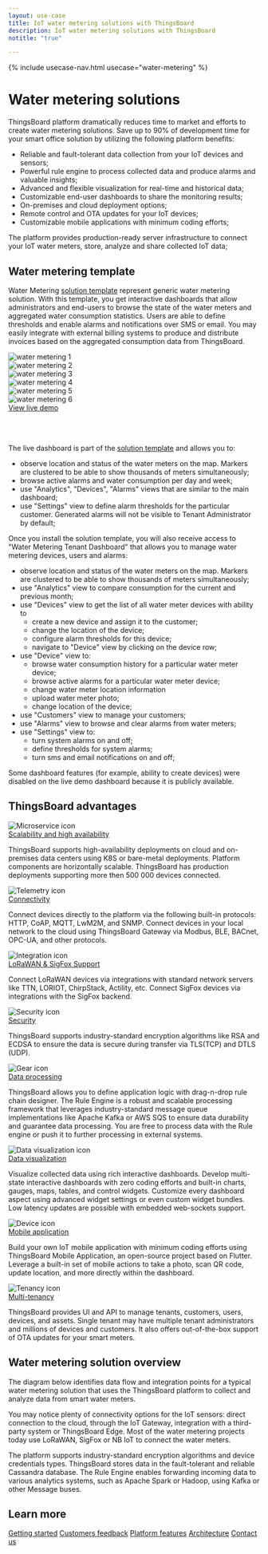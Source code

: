 ```yaml
---
layout: use-case
title: IoT water metering solutions with ThingsBoard
description: IoT water metering solutions with ThingsBoard
notitle: "true"

---
```


{% include usecase-nav.html usecase="water-metering" %}

<h1 class="usecase-title">Water metering solutions</h1>

ThingsBoard platform dramatically reduces time to market and efforts to create water metering solutions.
Save up to 90% of development time for your smart office solution by utilizing the following platform benefits:

  - Reliable and fault-tolerant data collection from your IoT devices and sensors;
  - Powerful rule engine to process collected data and produce alarms and valuable insights;
  - Advanced and flexible visualization for real-time and historical data;
  - Customizable end-user dashboards to share the monitoring results;
  - On-premises and cloud deployment options;
  - Remote control and OTA updates for your IoT devices;
  - Customizable mobile applications with minimum coding efforts;

The platform provides production-ready server infrastructure to connect your IoT water meters, store, analyze and share collected IoT data;

## Water metering template

Water Metering [solution template](https://thingsboard.io/docs/paas/solution-templates/water-metering/) represent generic water metering solution. 
With this template, you get interactive dashboards that allow administrators and end-users to browse the state of the water meters and aggregated water consumption statistics. 
Users are able to define thresholds and enable alarms and notifications over SMS or email. 
You may easily integrate with external billing systems to produce and distribute invoices based on the aggregated consumption data from ThingsBoard. 

<div class="usecase-carousel owl-carousel owl-theme">
    <div>
        <img class="item-image" src="https://img.thingsboard.io/usecases/water-metering/wm1.png" alt="water metering 1">
    </div>
    <div>
        <img class="item-image" src="https://img.thingsboard.io/usecases/water-metering/wm2.png" alt="water metering 2">
    </div>
    <div>
        <img class="item-image" src="https://img.thingsboard.io/usecases/water-metering/wm3.png" alt="water metering 3">
    </div>
    <div>
        <img class="item-image" src="https://img.thingsboard.io/usecases/water-metering/wm4.png" alt="water metering 4">
    </div>
    <div>
        <img class="item-image" src="https://img.thingsboard.io/usecases/water-metering/wm5.png" alt="water metering 5">
    </div>
    <div>
        <img class="item-image" src="https://img.thingsboard.io/usecases/water-metering/wm6.png" alt="water metering 6">
    </div>
</div>

<div class="center" style="margin-bottom: 64px;">
    <a target="_blank" href="https://thingsboard.cloud/dashboard/aff5f200-8b48-11ec-a344-c767c1ab1bb8?publicId=4978baf0-8a92-11ec-98f9-ff45c37940c6" class="button">View live demo</a>
</div>

The live dashboard is part of the [solution template](https://thingsboard.io/docs/paas/solution-templates/smart-office/) and allows you to:

* observe location and status of the water meters on the map. Markers are clustered to be able to show thousands of meters simultaneously;
* browse active alarms and water consumption per day and week;
* use "Analytics", "Devices", "Alarms" views that are similar to the main dashboard;
* use "Settings" view to define alarm thresholds for the particular customer. Generated alarms will not be visible to Tenant Administrator by default;

Once you install the solution template, you will also receive access to "Water Metering Tenant Dashboard"
that allows you to manage water metering devices, users and alarms:

* observe location and status of the water meters on the map. Markers are clustered to be able to show thousands of meters simultaneously;
* use "Analytics" view to compare consumption for the current and previous month;
* use "Devices" view to get the list of all water meter devices with ability to
    * create a new device and assign it to the customer;
    * change the location of the device;
    * configure alarm thresholds for this device;
    * navigate to "Device" view by clicking on the device row;
* use "Device" view to:
    * browse water consumption history for a particular water meter device;
    * browse active alarms for a particular water meter device;
    * change water meter location information
    * upload water meter photo;
    * change location of the device;
* use "Customers" view to manage your customers;
* use "Alarms" view to browse and clear alarms from water meters;
* use "Settings" view to:
    * turn system alarms on and off;
    * define thresholds for system alarms;
    * turn sms and email notifications on and off;

Some dashboard features (for example, ability to create devices) were disabled on the live demo dashboard because it is publicly available.

## ThingsBoard advantages
<section class="usecase-advantages">
    <div class="usecase-background">
        <div class="bottom-features1"></div><div class="bottom-features2"></div><div class="small11"></div><div class="small12"></div>
    </div>
    <div class="cards row">
        <div class="col-lg-6">
            <div class="block">
                <img src="https://img.thingsboard.io/microservices-icon.svg" alt="Microservice icon">
                <div>
                    <a class="title" href="/docs/reference/msa/">Scalability and high availability</a>
                    <p>ThingsBoard supports high-availability deployments on cloud and on-premises data centers using K8S or bare-metal deployments. 
                        Platform components are horizontally scalable. ThingsBoard has production deployments supporting more then 500 000 devices connected.</p>
                </div>
            </div>
        </div>
        <div class="col-lg-6">
            <div class="block">
                <img src="https://img.thingsboard.io/telemetry-icon.svg" alt="Telemetry icon">
                <div>
                    <a class="title" href="/docs/getting-started-guides/connectivity/">Connectivity</a>
                    <p>Connect devices directly to the platform via the following built-in protocols: HTTP, CoAP, MQTT, LwM2M, and SNMP. 
                        Connect devices in your local network to the cloud using ThingsBoard Gateway via Modbus, BLE, BACnet, OPC-UA, and other protocols.</p>
                </div>
            </div>
        </div>
        <div class="col-lg-6">
            <div class="block">
                <img src="https://img.thingsboard.io/integration-icon.svg" alt="Integration icon">
                <div>
                    <a class="title" href="/docs/user-guide/integrations/">LoRaWAN & SigFox Support</a>
                    <p>Connect LoRaWAN devices via integrations with standard network servers like TTN, LORIOT, ChirpStack, Actility, etc. Connect SigFox devices via integrations with the SigFox backend.</p>
                </div>
            </div>
        </div>
        <div class="col-lg-6">
            <div class="block">
                <img src="https://img.thingsboard.io/security-icon.svg" alt="Security icon">
                <div>
                    <a class="title" href="/docs/pe/user-guide/ssl/http-over-ssl/">Security</a>
                    <p>ThingsBoard supports industry-standard encryption algorithms like RSA and ECDSA to ensure the data is secure during transfer via TLS(TCP) and DTLS (UDP).</p>
                </div>
            </div>
        </div>
        <div class="col-lg-6">
            <div class="block">
                <img src="https://img.thingsboard.io/engine-icon.svg" alt="Gear icon">
                <div>
                    <a class="title" href="/docs/pe/user-guide/rule-engine-2-0/overview/">Data processing</a>
                    <p>ThingsBoard allows you to define application logic with drag-n-drop rule chain designer. The Rule Engine is a robust and scalable processing framework that leverages industry-standard message queue implementations like Apache Kafka or AWS SQS to ensure data durability and guarantee data processing. You are free to process data with the Rule engine or push it to further processing in external systems.</p>
                </div>
            </div>
        </div>
        <div class="col-lg-6">
            <div class="block">
                <img src="https://img.thingsboard.io/visualization-icon.svg" alt="Data visualization icon">
                <div>
                    <a class="title" href="/docs/user-guide/dashboards/">Data visualization</a>
                    <p>Visualize collected data using rich interactive dashboards. Develop multi-state interactive dashboards with zero coding efforts and built-in charts, gauges, maps, tables, and control widgets. Customize every dashboard aspect using advanced widget settings or even custom widget bundles. Low latency updates are possible with embedded web-sockets support.</p>
                </div>
            </div>
        </div>
        <div class="col-lg-6">
            <div class="block">
                <img src="https://img.thingsboard.io/device-icon.svg" alt="Device icon">
                <div>
                    <a class="title" href="/docs/mobile/">Mobile application</a>
                    <p>Build your own IoT mobile application with minimum coding efforts using ThingsBoard Mobile Application, an open-source project based on Flutter. Leverage a built-in set of mobile actions to take a photo, scan QR code, update location, and more directly within the dashboard.</p>
                </div>
            </div>
        </div>
        <div class="col-lg-6">
            <div class="block">
                <img src="https://img.thingsboard.io/tenancy-icon.svg" alt="Tenancy icon">
                <div>
                    <a class="title" href="/docs/user-guide/entities-and-relations/">Multi-tenancy</a>
                    <p>ThingsBoard provides UI and API to manage tenants, customers, users, devices, and assets. Single tenant may have multiple tenant administrators and millions of devices and customers. It also offers out-of-the-box support of OTA updates for your smart meters.</p>
                </div>
            </div>
        </div>
    </div>
</section>

## Water metering solution overview

The diagram below identifies data flow and integration points for a typical water metering solution that uses the ThingsBoard platform to collect and analyze data from smart water meters.

<object width="100%" style="max-width: max-content; margin: 32px 0" data="https://img.thingsboard.io/iot-use-cases/common.svg"></object>

You may notice plenty of connectivity options for the IoT sensors: direct connection to the cloud, through the IoT Gateway, integration with a third-party system or ThingsBoard Edge.
Most of the water metering projects today use LoRaWAN, SigFox or NB IoT to connect the water meters. 

The platform supports industry-standard encryption algorithms and device credentials types. ThingsBoard stores data in the fault-tolerant and reliable Cassandra database.
The Rule Engine enables forwarding incoming data to various analytics systems, such as Apache Spark or Hadoop, using Kafka or other Message buses.

## Learn more
<div class="usecases-bottom-nav">
    <a href="/docs/getting-started-guides/helloworld/" class="button">Getting started</a>
    <a href="/industries/smart-energy/" class="button">Customers feedback</a>
    <a href="/docs/#platform-features" class="button">Platform features</a>
    <a href="/docs/reference/" class="button">Architecture</a>
    <a href="/docs/contact-us/" class="button">Contact us</a>
</div>
